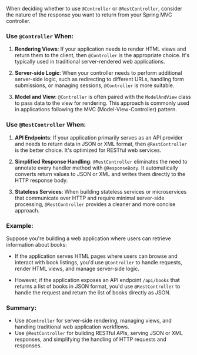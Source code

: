 When deciding whether to use `@Controller` or `@RestController`, consider the nature of the response you want to return from your Spring MVC controller.

### Use `@Controller` When:

1. **Rendering Views**: If your application needs to render HTML views and return them to the client, then `@Controller` is the appropriate choice. It's typically used in traditional server-rendered web applications.

2. **Server-side Logic**: When your controller needs to perform additional server-side logic, such as redirecting to different URLs, handling form submissions, or managing sessions, `@Controller` is more suitable.

3. **Model and View**: `@Controller` is often paired with the `ModelAndView` class to pass data to the view for rendering. This approach is commonly used in applications following the MVC (Model-View-Controller) pattern.

### Use `@RestController` When:

1. **API Endpoints**: If your application primarily serves as an API provider and needs to return data in JSON or XML format, then `@RestController` is the better choice. It's optimized for RESTful web services.

2. **Simplified Response Handling**: `@RestController` eliminates the need to annotate every handler method with `@ResponseBody`. It automatically converts return values to JSON or XML and writes them directly to the HTTP response body.

3. **Stateless Services**: When building stateless services or microservices that communicate over HTTP and require minimal server-side processing, `@RestController` provides a cleaner and more concise approach.

### Example:

Suppose you're building a web application where users can retrieve information about books:

- If the application serves HTML pages where users can browse and interact with book listings, you'd use `@Controller` to handle requests, render HTML views, and manage server-side logic.

- However, if the application exposes an API endpoint `/api/books` that returns a list of books in JSON format, you'd use `@RestController` to handle the request and return the list of books directly as JSON.

### Summary:

- Use `@Controller` for server-side rendering, managing views, and handling traditional web application workflows.
- Use `@RestController` for building RESTful APIs, serving JSON or XML responses, and simplifying the handling of HTTP requests and responses.
